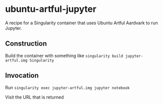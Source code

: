 # ubuntu-artful-jupyter
A recipe for a Singularity container that uses Ubuntu Artful Aardvark to run Jupyter.

## Construction
Build the container with something like ```singularity build jupyter-artful.img Singularity```

## Invocation
Run ```singularity exec jupyter-artful.img jupyter notebook```

Visit the URL that is returned
